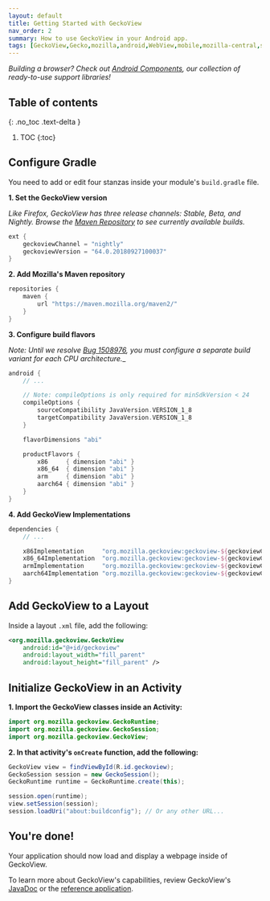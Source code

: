 ```yaml
---
layout: default
title: Getting Started with GeckoView
nav_order: 2 
summary: How to use GeckoView in your Android app.
tags: [GeckoView,Gecko,mozilla,android,WebView,mobile,mozilla-central,setup,quick start]
---
```


_Building a browser? Check out [Android Components](https://mozilla-mobile.github.io/android-components/), our collection of ready-to-use support libraries!_

## Table of contents
{: .no_toc .text-delta }

1. TOC
{:toc}

## Configure Gradle

You need to add or edit four stanzas inside your module's `build.gradle` file.

**1. Set the GeckoView version**

_Like Firefox, GeckoView has three release channels: Stable, Beta, and Nightly. Browse the [Maven Repository](https://maven.mozilla.org/?prefix=maven2/org/mozilla/geckoview/) to see currently available builds._

```groovy
ext {
    geckoviewChannel = "nightly"
    geckoviewVersion = "64.0.20180927100037"
}
```

**2. Add Mozilla's Maven repository**
```groovy
repositories {
    maven {
        url "https://maven.mozilla.org/maven2/"
    }
}
```

**3. Configure build flavors**

_Note: Until we resolve [Bug 1508976](https://bugzilla.mozilla.org/show_bug.cgi?id=1508976), you must configure a separate build variant for each CPU architecture.__

```groovy
android {
    // ...

    // Note: compileOptions is only required for minSdkVersion < 24
    compileOptions {
        sourceCompatibility JavaVersion.VERSION_1_8
        targetCompatibility JavaVersion.VERSION_1_8
    }

    flavorDimensions "abi"

    productFlavors {
        x86     { dimension "abi" }
        x86_64  { dimension "abi" }
        arm     { dimension "abi" }
        aarch64 { dimension "abi" }
    }
}
```

**4. Add GeckoView Implementations**

```groovy
dependencies {
    // ...

    x86Implementation     "org.mozilla.geckoview:geckoview-${geckoviewChannel}-x86:${geckoviewVersion}"
    x86_64Implementation  "org.mozilla.geckoview:geckoview-${geckoviewChannel}-x86_64:${geckoviewVersion}"
    armImplementation     "org.mozilla.geckoview:geckoview-${geckoviewChannel}-armeabi-v7a:${geckoviewVersion}"
    aarch64Implementation "org.mozilla.geckoview:geckoview-${geckoviewChannel}-arm64-v8a:${geckoviewVersion}"
}
```

## Add GeckoView to a Layout

Inside a layout `.xml` file, add the following:

```xml
<org.mozilla.geckoview.GeckoView
    android:id="@+id/geckoview"
    android:layout_width="fill_parent"
    android:layout_height="fill_parent" />
```

## Initialize GeckoView in an Activity

**1. Import the GeckoView classes inside an Activity:**

```java
import org.mozilla.geckoview.GeckoRuntime;
import org.mozilla.geckoview.GeckoSession;
import org.mozilla.geckoview.GeckoView;
```

**2. In that activity's <code>onCreate</code> function, add the following:**

```java
GeckoView view = findViewById(R.id.geckoview);
GeckoSession session = new GeckoSession();
GeckoRuntime runtime = GeckoRuntime.create(this);

session.open(runtime);
view.setSession(session);
session.loadUri("about:buildconfig"); // Or any other URL...
```

## You're done!

Your application should now load and display a webpage inside of GeckoView.

To learn more about GeckoView's capabilities, review GeckoView's [JavaDoc](https://mozilla.github.io/geckoview/javadoc/mozilla-central/) or the [reference application](https://searchfox.org/mozilla-central/source/mobile/android/geckoview_example).
